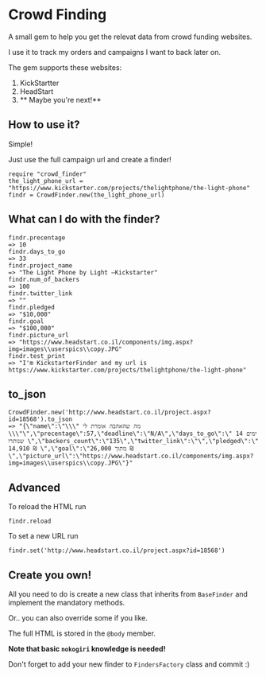 # Crowd Finding
A small gem to help you get the relevat data from crowd funding websites.

I use it to track my orders and campaigns I want to back later on.

The gem supports these websites:

1. KickStartter
2. HeadStart
3. ** Maybe you're next!**

## How to use it?
Simple!

Just use the full campaign url and create a finder!

	require "crowd_finder"
	the_light_phone_url = "https://www.kickstarter.com/projects/thelightphone/the-light-phone"
	findr = CrowdFinder.new(the_light_phone_url)
	
## What can I do with the finder?

	findr.precentage
	=> 10
	findr.days_to_go
	=> 33
	findr.project_name
	=> "The Light Phone by Light —Kickstarter"
	findr.num_of_backers
	=> 100
	findr.twitter_link
	=> ""
	findr.pledged
	=> "$10,000"
	findr.goal
	=> "$100,000"
	findr.picture_url
	=> "https://www.headstart.co.il/components/img.aspx?img=images\\userspics\\copy.JPG"
	findr.test_print	
	=> "I'm KickstarterFinder and my url is https://www.kickstarter.com/projects/thelightphone/the-light-phone"

## to_json
	CrowdFinder.new('http://www.headstart.co.il/project.aspx?id=18568').to_json
	=> "{\"name\":\"\\\" מה שהאהבה אומרת לי \\\"\",\"precentage\":57,\"deadline\":\"N/A\",\"days_to_go\":\" 14 ימים שנותרו \",\"backers_count\":\"135\",\"twitter_link\":\"\",\"pledged\":\" 14,910 ₪ \",\"goal\":\"מתוך 26,000 ₪\",\"picture_url\":\"https://www.headstart.co.il/components/img.aspx?img=images\\userspics\\copy.JPG\"}"
	
## Advanced
To reload the HTML run
	
	findr.reload

To set a new URL run
	
	findr.set('http://www.headstart.co.il/project.aspx?id=18568')
	
## Create you own!
All you need to do is create a new class that inherits from `BaseFinder` and implement the mandatory methods.

Or.. you can also override some if you like.

The full HTML is stored in the `@body` member.

**Note that basic `nokogiri` knowledge is needed!**

Don't forget to add your new finder to `FindersFactory` class and commit :)